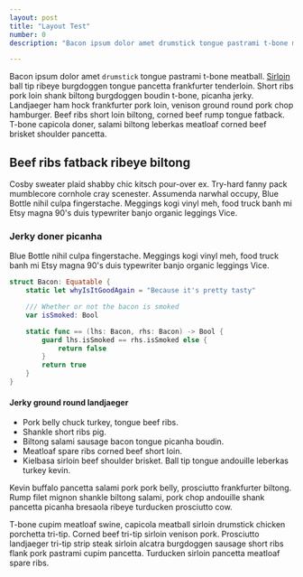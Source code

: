 ```yaml
---
layout: post
title: "Layout Test"
number: 0
description: "Bacon ipsum dolor amet drumstick tongue pastrami t-bone meatball. Sirloin ball tip ribeye burgdoggen tongue pancetta frankfurter tenderloin. Short ribs pork loin shank biltong burgdoggen boudin t-bone."

---
```


Bacon ipsum dolor amet `drumstick` tongue pastrami t-bone meatball. [Sirloin](./) ball tip ribeye burgdoggen tongue pancetta frankfurter tenderloin. Short ribs pork loin shank biltong burgdoggen boudin t-bone, picanha jerky. Landjaeger ham hock frankfurter pork loin, venison ground round pork chop hamburger. Beef ribs short loin biltong, corned beef rump tongue fatback. T-bone capicola doner, salami biltong leberkas meatloaf corned beef brisket shoulder pancetta.

## Beef ribs fatback ribeye biltong

Cosby sweater plaid shabby chic kitsch pour-over ex. Try-hard fanny pack mumblecore cornhole cray scenester. Assumenda narwhal occupy, Blue Bottle nihil culpa fingerstache. Meggings kogi vinyl meh, food truck banh mi Etsy magna 90's duis typewriter banjo organic leggings Vice.

### Jerky doner picanha

Blue Bottle nihil culpa fingerstache. Meggings kogi vinyl meh, food truck banh mi Etsy magna 90's duis typewriter banjo organic leggings Vice.

```swift
struct Bacon: Equatable {
    static let whyIsItGoodAgain = "Because it's pretty tasty"

    /// Whether or not the bacon is smoked
    var isSmoked: Bool

	static func == (lhs: Bacon, rhs: Bacon) -> Bool {
		guard lhs.isSmoked == rhs.isSmoked else {
            return false
        }
        return true
	}
}
```

#### Jerky ground round landjaeger

- Pork belly chuck turkey, tongue beef ribs.
- Shankle short ribs pig.
- Biltong salami sausage bacon tongue picanha boudin.
- Meatloaf spare ribs corned beef short loin.
- Kielbasa sirloin beef shoulder brisket. Ball tip tongue andouille leberkas turkey kevin.

Kevin buffalo pancetta salami pork pork belly, prosciutto frankfurter biltong. Rump filet mignon shankle biltong salami, pork chop andouille shank pancetta picanha bresaola ribeye turducken prosciutto cow.

T-bone cupim meatloaf swine, capicola meatball sirloin drumstick chicken porchetta tri-tip. Corned beef tri-tip sirloin venison pork. Prosciutto landjaeger tri-tip strip steak sirloin alcatra burgdoggen sausage short ribs flank pork pastrami cupim pancetta. Turducken sirloin pancetta meatloaf spare ribs.
